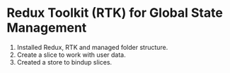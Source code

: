 # Redux Toolkit (RTK) for Global State Management

1. Installed Redux, RTK and managed folder structure.
2. Create a slice to work with user data.
3. Created a store to bindup slices.
